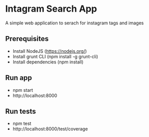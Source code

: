 # Intagram Search App
A simple web application to serach for instagram tags and images

## Prerequisites
- Install NodeJS (https://nodejs.org/)
- Install grunt CLI (npm install -g grunt-cli)
- Install dependencies (npm install)

## Run app
- npm start
- http://localhost:8000

## Run tests
- npm test
- http://localhost:8000/test/coverage